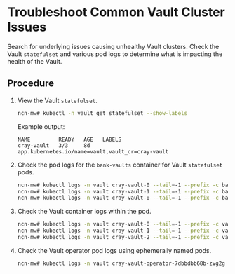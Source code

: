 # Troubleshoot Common Vault Cluster Issues

Search for underlying issues causing unhealthy Vault clusters. Check the Vault `statefulset` and various pod logs to determine what is impacting the health of the Vault.

## Procedure

1. View the Vault `statefulset`.

    ```bash
    ncn-mw# kubectl -n vault get statefulset --show-labels
    ```

    Example output:

    ```text
    NAME         READY   AGE   LABELS
    cray-vault   3/3     8d    app.kubernetes.io/name=vault,vault_cr=cray-vault
    ```

1. Check the pod logs for the `bank-vaults` container for Vault `statefulset` pods.

    ```bash
    ncn-mw# kubectl logs -n vault cray-vault-0 --tail=-1 --prefix -c bank-vaults
    ncn-mw# kubectl logs -n vault cray-vault-1 --tail=-1 --prefix -c bank-vaults
    ncn-mw# kubectl logs -n vault cray-vault-0 --tail=-1 --prefix -c bank-vaults
    ```

1. Check the Vault container logs within the pod.

    ```bash
    ncn-mw# kubectl logs -n vault cray-vault-0 --tail=-1 --prefix -c vault
    ncn-mw# kubectl logs -n vault cray-vault-1 --tail=-1 --prefix -c vault
    ncn-mw# kubectl logs -n vault cray-vault-2 --tail=-1 --prefix -c vault
    ```

1. Check the Vault operator pod logs using ephemerally named pods.

    ```bash
    ncn-mw# kubectl logs -n vault cray-vault-operator-7dbbdbb68b-zvg2g --tail=-1 --prefix
    ```
